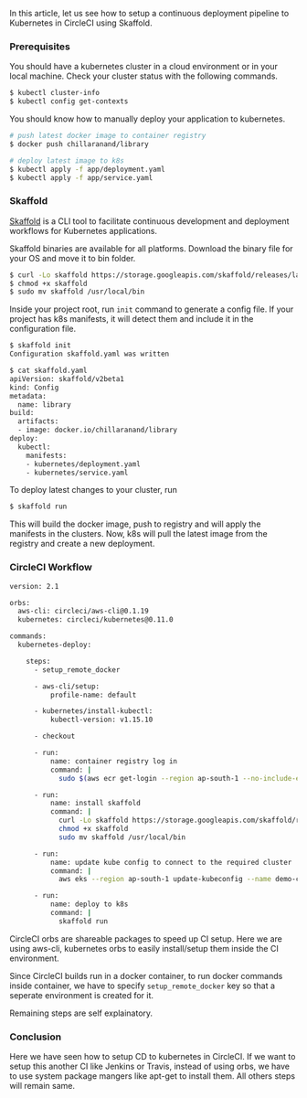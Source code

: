 <!--
.. title: Continuous Deployment To Kubernetes With Skaffold
.. slug: setup-continuous-deployment-with-kubernetes
.. date: 2020-04-30 16:45:36 UTC+06:30
.. tags: kubernetes, devops
.. category:
.. link:
.. description: How to setup continuous deployment to kubernetes in a continuous integration environment?
.. type: text
-->


In this article, let us see how to setup a continuous deployment pipeline to Kubernetes in CircleCI using Skaffold.


### Prerequisites

You should have a kubernetes cluster in a cloud environment or in your local machine. Check your cluster status with the following commands.

```sh
$ kubectl cluster-info
$ kubectl config get-contexts
```

You should know how to manually deploy your application to kubernetes.

```sh
# push latest docker image to container registry
$ docker push chillaranand/library

# deploy latest image to k8s
$ kubectl apply -f app/deployment.yaml
$ kubectl apply -f app/service.yaml
```


### Skaffold

[Skaffold](https://github.com/GoogleContainerTools/skaffold) is a CLI tool to facilitate continuous development and deployment workflows for Kubernetes applications.

Skaffold binaries are available for all platforms. Download the binary file for your OS and move it to bin folder.

```sh
$ curl -Lo skaffold https://storage.googleapis.com/skaffold/releases/latest/skaffold-darwin-amd64
$ chmod +x skaffold
$ sudo mv skaffold /usr/local/bin
```

Inside your project root, run `init` command to generate a config file. If your project has k8s manifests, it will detect them and include it in the configuration file.

```sh
$ skaffold init
Configuration skaffold.yaml was written

$ cat skaffold.yaml
apiVersion: skaffold/v2beta1
kind: Config
metadata:
  name: library
build:
  artifacts:
  - image: docker.io/chillaranand/library
deploy:
  kubectl:
    manifests:
    - kubernetes/deployment.yaml
    - kubernetes/service.yaml
```

To deploy latest changes to your cluster, run

```sh
$ skaffold run
```

This will build the docker image, push to registry and will apply the manifests in the clusters. Now, k8s will pull the latest image from the registry and create a new deployment.


### CircleCI Workflow


```sh
version: 2.1

orbs:
  aws-cli: circleci/aws-cli@0.1.19
  kubernetes: circleci/kubernetes@0.11.0

commands:
  kubernetes-deploy:

    steps:
      - setup_remote_docker

      - aws-cli/setup:
          profile-name: default

      - kubernetes/install-kubectl:
          kubectl-version: v1.15.10

      - checkout

      - run:
          name: container registry log in
          command: |
            sudo $(aws ecr get-login --region ap-south-1 --no-include-email)

      - run:
          name: install skaffold
          command: |
            curl -Lo skaffold https://storage.googleapis.com/skaffold/releases/latest/skaffold-linux-amd64
            chmod +x skaffold
            sudo mv skaffold /usr/local/bin

      - run:
          name: update kube config to connect to the required cluster
          command: |
            aws eks --region ap-south-1 update-kubeconfig --name demo-cluster

      - run:
          name: deploy to k8s
          command: |
            skaffold run
```

CircleCI orbs are shareable packages to speed up CI setup. Here we are using aws-cli, kubernetes orbs to easily install/setup them inside the CI environment.

Since CircleCI builds run in a docker container, to run docker commands inside container, we have to specify `setup_remote_docker` key so that a seperate environment is created for it.

Remaining steps are self explainatory.


### Conclusion

Here we have seen how to setup CD to kubernetes in CircleCI. If we want to setup this another CI like Jenkins or Travis, instead of using orbs, we have to use system package mangers like apt-get to install them. All others steps will remain same.

